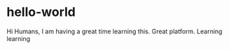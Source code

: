 # hello-world

Hi Humans,
I am having a great time learning this. Great platform. Learning learning
